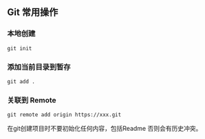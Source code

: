 

## Git 常用操作



### 本地创建

```shell
git init
```

### 添加当前目录到暂存

```shell
git add .
```

### 关联到 Remote

```shell
git remote add origin https://xxx.git
```

在git创建项目时不要初始化任何内容，包括Readme 否则会有历史冲突。